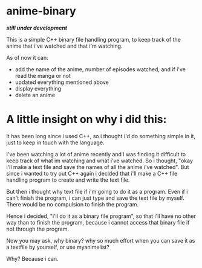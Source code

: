 # anime-binary
**_still under development_**

This is a simple C++ binary file handling program, to keep track of the anime that i've watched and that i'm watching.

As of now it can:
  - add the name of the anime, number of episodes watched, and if i've read the manga or not
  - updated everything mentioned above
  - display everything
  - delete an anime


# A little insight on why i did this:

It has been long since i used C++, so i thought i'd do something simple in it, just to keep in touch with the language. 

I've been watching a lot of anime recently and i was finding it difficult to keep track of what im watching and what i've watched. So i thought, "okay i'll make a text file and save the names of all the anime i've watched". But since i wanted to try out C++ again i decided that i'll make a C++ file handling program to create and write the text file. 

But then i thought why text file if i'm going to do it as a program. Even if i can't finish the program, i can just type and save the text file by myself. There would be no compulsion to finish the program.

Hence i decided, "i'll do it as a binary file program", so that i'll have no other way than to finish the program, because i cannot access that binary file if not through the program. 

Now you may ask, why binary? why so much effort when you can save it as a textfile by yourself, or use myanimelist?

Why?
Because i can.
